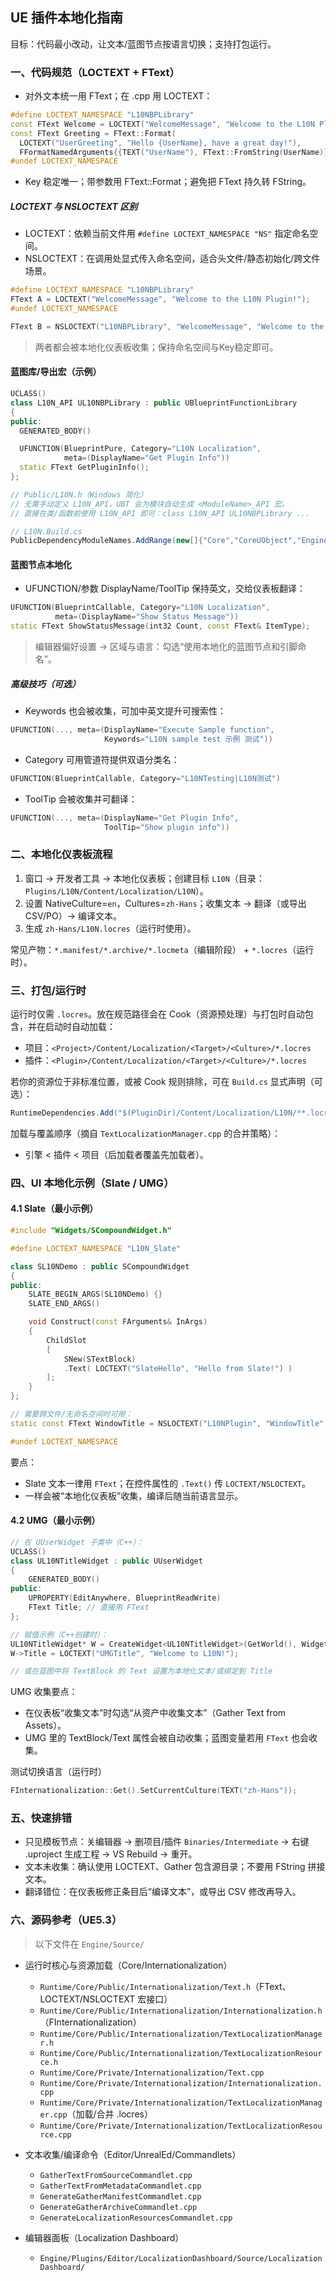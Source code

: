 ## UE 插件本地化指南

目标：代码最小改动，让文本/蓝图节点按语言切换；支持打包运行。

### 一、代码规范（LOCTEXT + FText）
- 对外文本统一用 FText；在 .cpp 用 LOCTEXT：
```cpp
#define LOCTEXT_NAMESPACE "L10NBPLibrary"
const FText Welcome = LOCTEXT("WelcomeMessage", "Welcome to the L10N Plugin!");
const FText Greeting = FText::Format(
  LOCTEXT("UserGreeting", "Hello {UserName}, have a great day!"),
  FFormatNamedArguments{{TEXT("UserName"), FText::FromString(UserName)}});
#undef LOCTEXT_NAMESPACE
```
- Key 稳定唯一；带参数用 FText::Format；避免把 FText 持久转 FString。

##### LOCTEXT 与 NSLOCTEXT 区别
- LOCTEXT：依赖当前文件用 `#define LOCTEXT_NAMESPACE "NS"` 指定命名空间。
- NSLOCTEXT：在调用处显式传入命名空间，适合头文件/静态初始化/跨文件场景。
```cpp
#define LOCTEXT_NAMESPACE "L10NBPLibrary"
FText A = LOCTEXT("WelcomeMessage", "Welcome to the L10N Plugin!");
#undef LOCTEXT_NAMESPACE

FText B = NSLOCTEXT("L10NBPLibrary", "WelcomeMessage", "Welcome to the L10N Plugin!");
```
> 两者都会被本地化仪表板收集；保持命名空间与Key稳定即可。

 

#### 蓝图库/导出宏（示例）
```cpp
UCLASS()
class L10N_API UL10NBPLibrary : public UBlueprintFunctionLibrary
{
public:
  GENERATED_BODY()

  UFUNCTION(BlueprintPure, Category="L10N Localization",
            meta=(DisplayName="Get Plugin Info"))
  static FText GetPluginInfo();
};
```
```cpp
// Public/L10N.h（Windows 简化）
// 无需手动定义 L10N_API，UBT 会为模块自动生成 <ModuleName>_API 宏。
// 直接在类/函数前使用 L10N_API 即可：class L10N_API UL10NBPLibrary ...
```
```csharp
// L10N.Build.cs
PublicDependencyModuleNames.AddRange(new[]{"Core","CoreUObject","Engine"});
```

#### 蓝图节点本地化
- UFUNCTION/参数 DisplayName/ToolTip 保持英文，交给仪表板翻译：
```cpp
UFUNCTION(BlueprintCallable, Category="L10N Localization",
          meta=(DisplayName="Show Status Message"))
static FText ShowStatusMessage(int32 Count, const FText& ItemType);
```
> 编辑器偏好设置 → 区域与语言：勾选“使用本地化的蓝图节点和引脚命名”。

##### 高级技巧（可选）
- Keywords 也会被收集，可加中英文提升可搜索性：
```cpp
UFUNCTION(..., meta=(DisplayName="Execute Sample function",
                     Keywords="L10N sample test 示例 测试"))
```
- Category 可用管道符提供双语分类名：
```cpp
UFUNCTION(BlueprintCallable, Category="L10NTesting|L10N测试")
```
- ToolTip 会被收集并可翻译：
```cpp
UFUNCTION(..., meta=(DisplayName="Get Plugin Info",
                     ToolTip="Show plugin info"))
```

### 二、本地化仪表板流程
1. 窗口 → 开发者工具 → 本地化仪表板；创建目标 `L10N`（目录：`Plugins/L10N/Content/Localization/L10N`）。
2. 设置 NativeCulture=`en`，Cultures=`zh-Hans`；收集文本 → 翻译（或导出CSV/PO）→ 编译文本。
3. 生成 `zh-Hans/L10N.locres`（运行时使用）。

常见产物：`*.manifest/*.archive/*.locmeta`（编辑阶段） + `*.locres`（运行时）。

### 三、打包/运行时
运行时仅需 `.locres`。放在规范路径会在 Cook（资源预处理）与打包时自动包含，并在启动时自动加载：

- 项目：`<Project>/Content/Localization/<Target>/<Culture>/*.locres`
- 插件：`<Plugin>/Content/Localization/<Target>/<Culture>/*.locres`

若你的资源位于非标准位置，或被 Cook 规则排除，可在 `Build.cs` 显式声明（可选）：
```csharp
RuntimeDependencies.Add("$(PluginDir)/Content/Localization/L10N/**.locres");
```

加载与覆盖顺序（摘自 `TextLocalizationManager.cpp` 的合并策略）：
- 引擎 < 插件 < 项目（后加载者覆盖先加载者）。

### 四、UI 本地化示例（Slate / UMG）

#### 4.1 Slate（最小示例）
```cpp
#include "Widgets/SCompoundWidget.h"

#define LOCTEXT_NAMESPACE "L10N_Slate"

class SL10NDemo : public SCompoundWidget
{
public:
    SLATE_BEGIN_ARGS(SL10NDemo) {}
    SLATE_END_ARGS()

    void Construct(const FArguments& InArgs)
    {
        ChildSlot
        [
            SNew(STextBlock)
            .Text( LOCTEXT("SlateHello", "Hello from Slate!") )
        ];
    }
};

// 需要跨文件/无命名空间时可用：
static const FText WindowTitle = NSLOCTEXT("L10NPlugin", "WindowTitle", "Localization Demo");

#undef LOCTEXT_NAMESPACE
```

要点：
- Slate 文本一律用 `FText`；在控件属性的 `.Text()` 传 `LOCTEXT/NSLOCTEXT`。
- 一样会被“本地化仪表板”收集，编译后随当前语言显示。

#### 4.2 UMG（最小示例）
```cpp
// 在 UUserWidget 子类中（C++）：
UCLASS()
class UL10NTitleWidget : public UUserWidget
{
    GENERATED_BODY()
public:
    UPROPERTY(EditAnywhere, BlueprintReadWrite)
    FText Title; // 直接用 FText
};

// 赋值示例（C++创建时）：
UL10NTitleWidget* W = CreateWidget<UL10NTitleWidget>(GetWorld(), WidgetClass);
W->Title = LOCTEXT("UMGTitle", "Welcome to L10N!");

// 或在蓝图中将 TextBlock 的 Text 设置为本地化文本/或绑定到 Title
```

UMG 收集要点：
- 在仪表板“收集文本”时勾选“从资产中收集文本”（Gather Text from Assets）。
- UMG 里的 TextBlock/Text 属性会被自动收集；蓝图变量若用 `FText` 也会收集。

测试切换语言（运行时）
```cpp
FInternationalization::Get().SetCurrentCulture(TEXT("zh-Hans"));
```

### 五、快速排错
- 只见模板节点：关编辑器 → 删项目/插件 `Binaries/Intermediate` → 右键 .uproject 生成工程 → VS Rebuild → 重开。
- 文本未收集：确认使用 LOCTEXT、Gather 包含源目录；不要用 FString 拼接文本。
- 翻译错位：在仪表板修正条目后“编译文本”，或导出 CSV 修改再导入。

### 六、源码参考（UE5.3）
> 以下文件在 `Engine/Source/`

- 运行时核心与资源加载（Core/Internationalization）
  - `Runtime/Core/Public/Internationalization/Text.h`（FText、LOCTEXT/NSLOCTEXT 宏接口）
  - `Runtime/Core/Public/Internationalization/Internationalization.h`（FInternationalization）
  - `Runtime/Core/Public/Internationalization/TextLocalizationManager.h`
  - `Runtime/Core/Public/Internationalization/TextLocalizationResource.h`
  - `Runtime/Core/Private/Internationalization/Text.cpp`
  - `Runtime/Core/Private/Internationalization/Internationalization.cpp`
  - `Runtime/Core/Private/Internationalization/TextLocalizationManager.cpp`（加载/合并 .locres）
  - `Runtime/Core/Private/Internationalization/TextLocalizationResource.cpp`

- 文本收集/编译命令（Editor/UnrealEd/Commandlets）
  - `GatherTextFromSourceCommandlet.cpp`
  - `GatherTextFromMetadataCommandlet.cpp`
  - `GenerateGatherManifestCommandlet.cpp`
  - `GenerateGatherArchiveCommandlet.cpp`
  - `GenerateLocalizationResourcesCommandlet.cpp`

- 编辑器面板（Localization Dashboard）
  - `Engine/Plugins/Editor/LocalizationDashboard/Source/LocalizationDashboard/`





